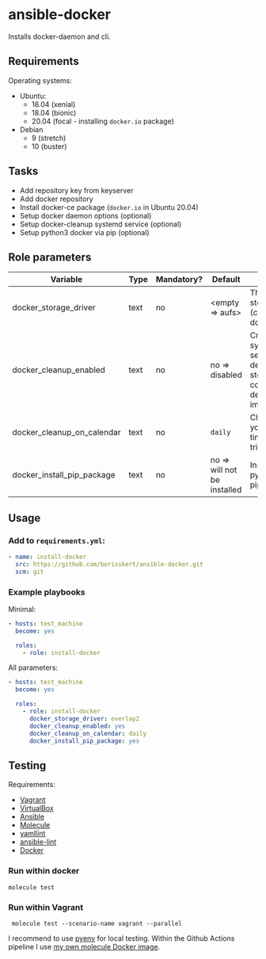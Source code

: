# ansible-docker

Installs docker-daemon and cli.

## Requirements

Operating systems:

* Ubuntu:
  * 16.04 (xenial)
  * 18.04 (bionic)
  * 20.04 (focal - installing `docker.io` package)
* Debian
  * 9 (stretch)
  * 10 (buster)

## Tasks

* Add repository key from keyserver
* Add docker repository
* Install docker-ce package (`docker.io` in Ubuntu 20.04)
* Setup docker daemon options (optional)
* Setup docker-cleanup systemd service (optional)
* Setup python3 docker via pip (optional)

## Role parameters

| Variable      | Type | Mandatory? | Default | Description           |
|---------------|------|------------|---------|-----------------------|
| docker_storage_driver | text | no        | <empty => aufs> | The docker storage driver (consider documentation) |
| docker_cleanup_enabled | text | no       | no => disabled  | Creates a systemd service to delete all stopped containers and delete unused images |
| docker_cleanup_on_calendar | text | no   | `daily`         | Choose when your cleanup timer will be triggered                                    |
| docker_install_pip_package  | text | no  | no => will not be installed | Installs the python docker pip package                                  |

## Usage

### Add to `requirements.yml`:

```yaml
- name: install-docker
  src: https://github.com/borisskert/ansible-docker.git
  scm: git
```

### Example playbooks

Minimal:

```yaml
- hosts: test_machine
  become: yes

  roles:
    - role: install-docker
```

All parameters:

```yaml
- hosts: test_machine
  become: yes

  roles:
    - role: install-docker
      docker_storage_driver: overlay2
      docker_cleanup_enabled: yes
      docker_cleanup_on_calendar: daily
      docker_install_pip_package: yes
```

## Testing

Requirements:

* [Vagrant](https://www.vagrantup.com/)
* [VirtualBox](https://www.virtualbox.org/)
* [Ansible](https://docs.ansible.com/)
* [Molecule](https://molecule.readthedocs.io/en/latest/index.html)
* [yamllint](https://yamllint.readthedocs.io/en/stable/#)
* [ansible-lint](https://docs.ansible.com/ansible-lint/)
* [Docker](https://docs.docker.com/)

### Run within docker

```shell script
molecule test
```

### Run within Vagrant

```shell script
 molecule test --scenario-name vagrant --parallel
```

I recommend to use [pyenv](https://github.com/pyenv/pyenv) for local testing.
Within the Github Actions pipeline I use [my own molecule Docker image](https://github.com/borisskert/docker-molecule).
